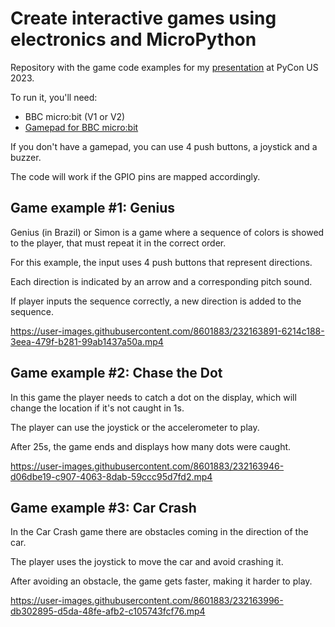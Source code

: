 # Create interactive games using electronics and MicroPython

Repository with the game code examples for my [presentation](https://us.pycon.org/2023/schedule/presentation/142/) at PyCon US 2023.

To run it, you'll need:

* BBC micro:bit (V1 or V2)
* [Gamepad for BBC micro:bit](https://www.waveshare.com/wiki/Joystick_for_micro:bit)

If you don't have a gamepad, you can use 4 push buttons, a joystick and a buzzer.

The code will work if the GPIO pins are mapped accordingly.

## Game example #1: Genius
Genius (in Brazil) or Simon is a game where a sequence of colors is showed to the player, that must repeat it in the correct order.

For this example, the input uses 4 push buttons that represent directions.

Each direction is indicated by an arrow and a corresponding pitch sound.

If player inputs the sequence correctly, a new direction is added to the sequence.

https://user-images.githubusercontent.com/8601883/232163891-6214c188-3eea-479f-b281-99ab1437a50a.mp4

## Game example #2: Chase the Dot
In this game the player needs to catch a dot on the display, which will change the location if it's not caught in 1s.

The player can use the joystick or the accelerometer to play.

After 25s, the game ends and displays how many dots were caught.

https://user-images.githubusercontent.com/8601883/232163946-d06dbe19-c907-4063-8dab-59ccc95d7fd2.mp4

## Game example #3: Car Crash
In the Car Crash game there are obstacles coming in the direction of the car.

The player uses the joystick to move the car and avoid crashing it.

After avoiding an obstacle, the game gets faster, making it harder to play.

https://user-images.githubusercontent.com/8601883/232163996-db302895-d5da-48fe-afb2-c105743fcf76.mp4
